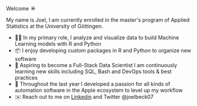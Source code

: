 <!--
**joel-beck/joel-beck** is a ✨ _special_ ✨ repository because its `README.md` (this file) appears on your GitHub profile.

Here are some ideas to get you started:

- 🔭 I’m currently working on ...
- 🌱 I’m currently learning ...
- 👯 I’m looking to collaborate on ...
- 🤔 I’m looking for help with ...
- 💬 Ask me about ...
- 📫 How to reach me: ...
- 😄 Pronouns: ...
- ⚡ Fun fact: ...
-->

Welcome ☀️

My name is Joel, I am currently enrolled in the master's program of Applied Statistics at the University of Göttingen.

- 👨‍💻 In my primary role, I analyze and visualize data to build Machine Learning models with R and Python
- 📦 I enjoy developing custom packages in R and Python to organize new software
- 🌱 Aspiring to become a Full-Stack Data Scientist I am continuously learning new skills including SQL, Bash and DevOps tools & best practices
-  Throughout the last year I developed a passion for all kinds of automation software in the Apple ecosystem to level up my workflow
- ✉️ Reach out to me on [Linkedin](https://www.linkedin.com/in/joelbeck07) and Twitter @joelbeck07
